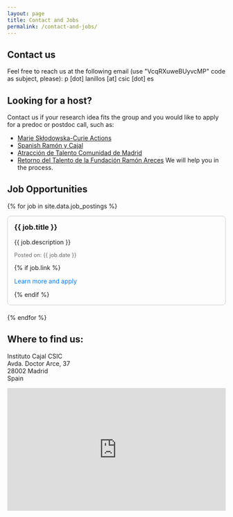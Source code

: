 ```yaml
---
layout: page
title: Contact and Jobs
permalink: /contact-and-jobs/
---
```


<style>
    .map-container {
        position: relative;
        overflow: hidden;
        width: 100%;
        padding-top: 56.25%; 
    }

    .map-container iframe {
        position: absolute;
        top: 0;
        left: 0;
        width: 100%;
        height: 100%;
        border: 0;
    }

    form {
        width: 100%;
        max-width: 600px; 
        margin: 0 auto; 
    }

    form input, form textarea {
        width: 100%;
        box-sizing: border-box; 
    }

    .job-posting {
        border: 1px solid #ccc;
        padding: 15px;
        margin-bottom: 20px;
        border-radius: 8px;
    }

    .job-posting h3 {
        margin-top: 0;
    }

    .job-posting a {
        color: #007bff;
        text-decoration: none;
    }

    .job-posting a:hover {
        text-decoration: underline;
    }

    .job-posting .date {
        color: #666;
        font-size: 0.9em;
    }
</style>

## Contact us
Feel free to reach us at the following email (use "VcqRXuweBUyvcMP" code as subject, please): p [dot] lanillos [at] csic [dot] es

## Looking for a host?
Contact us if your research idea fits the group and you would like to apply for a predoc or postdoc call, such as: 
* <a href="https://marie-sklodowska-curie-actions.ec.europa.eu/actions/postdoctoral-fellowships" target="_blank">Marie Skłodowska-Curie Actions</a>
* <a href="https://www.aei.gob.es/convocatorias/buscador-convocatorias/ayudas-contratos-ramon-cajal-ryc-2023" target="_blank">Spanish Ramón y Cajal</a>
* <a href="https://gestiona3.madrid.org/quadrivium/convocatorias/home/talento" target="_blank">Atracción de Talento Comunidad de Madrid</a>
* <a href="https://www.fundacionareces.es/fundacionareces/es/programa-de-retonorno-del-talento/edicion-2024/" target="_blank">Retorno del Talento de la Fundación Ramón Areces</a>
We will help you in the process.


## Job Opportunities

{% for job in site.data.job_postings %}
<div class="job-posting">
    <h3>{{ job.title }}</h3>
    <p>{{ job.description }}</p>
    <p class="date">Posted on: {{ job.date }}</p>
    {% if job.link %}
    <p><a href="{{ job.link }}" target="_blank">Learn more and apply</a></p>
    {% endif %}
</div>
{% endfor %}


## Where to find us:

Instituto Cajal CSIC<br>
Avda. Doctor Arce, 37<br>
28002 Madrid<br>
Spain
<div class="map-container">
    <iframe src="https://www.google.com/maps/embed?pb=!1m18!1m12!1m3!1d97159.1188015647!2d-3.762632967115804!3d40.44821294662484!2m3!1f0!2f0!3f0!3m2!1i1024!2i768!4f13.1!3m3!1m2!1s0xd4228dc3425106b%3A0xb35f154ebd25a71!2sInstituto%20Cajal%20-%20CSIC!5e0!3m2!1ses!2ses!4v1710016762149!5m2!1ses!2ses" allowfullscreen="" loading="lazy" referrerpolicy="no-referrer-when-downgrade"></iframe>
</div>



